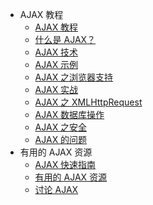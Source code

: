  - AJAX 教程
   - [AJAX 教程](index.md)
   - [什么是 AJAX？](what_is_ajax.md)
   - [AJAX 技术](ajax_technology.md)
   - [AJAX 示例](ajax_examples.md)
   - [AJAX 之浏览器支持](ajax_browser_support.md)
   - [AJAX 实战](ajax_in_action.md)
   - [AJAX 之 XMLHttpRequest](what_is_xmlhttprequest.md)
   - [AJAX 数据库操作](ajax_database.md)
   - [AJAX 之安全](ajax_security.md)
   - [AJAX 的问题](ajax_issues.md)
 - 有用的 AJAX 资源
   - [AJAX 快速指南](ajax_quick_guide.md)
   - [有用的 AJAX 资源](ajax_useful_resources.md)
   - [讨论 AJAX](ajax_discussion.md)